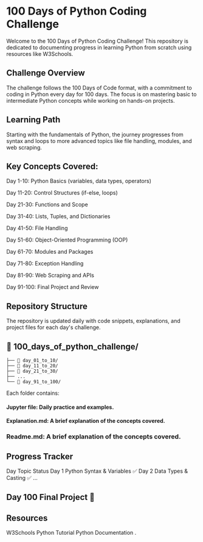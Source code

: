 # 100 Days of Python Coding Challenge
Welcome to the 100 Days of Python Coding Challenge! This repository is dedicated to documenting progress in learning Python from scratch using resources like W3Schools.

## Challenge Overview
The challenge follows the 100 Days of Code format, with a commitment to coding in Python every day for 100 days. The focus is on mastering basic to intermediate Python concepts while working on hands-on projects.

## Learning Path
Starting with the fundamentals of Python, the journey progresses from syntax and loops to more advanced topics like file handling, modules, and web scraping.

## Key Concepts Covered:
Day 1-10: Python Basics (variables, data types, operators)

Day 11-20: Control Structures (if-else, loops)

Day 21-30: Functions and Scope

Day 31-40: Lists, Tuples, and Dictionaries

Day 41-50: File Handling

Day 51-60: Object-Oriented Programming (OOP)

Day 61-70: Modules and Packages

Day 71-80: Exception Handling

Day 81-90: Web Scraping and APIs

Day 91-100: Final Project and Review

## Repository Structure
The repository is updated daily with code snippets, explanations, and project files for each day's challenge.

## 📁 100_days_of_python_challenge/
    ├── 📂 day_01_to_10/
    ├── 📂 day_11_to_20/
    ├── 📂 day_21_to_30/
    ├── ...
    └── 📂 day_91_to_100/
Each folder contains:

#### Jupyter file: Daily practice and examples.
#### Explanation.md: A brief explanation of the concepts covered.

### Readme.md: A brief explanation of the concepts covered.
## Progress Tracker
Day	Topic	Status
Day 1	Python Syntax & Variables	✅
Day 2	Data Types & Casting	✅
...		
## Day 100	Final Project	🔄
## Resources
W3Schools Python Tutorial
Python Documentation
.
